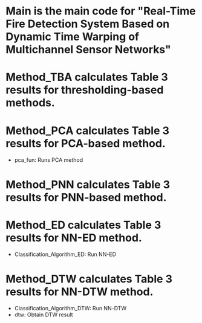 # Main          is the main code for "Real-Time Fire Detection System Based on Dynamic Time Warping of Multichannel Sensor Networks"
# Method_TBA    calculates Table 3 results for thresholding-based methods.
# Method_PCA    calculates Table 3 results for PCA-based method.
- pca_fun: Runs PCA method
# Method_PNN    calculates Table 3 results for PNN-based method.
# Method_ED     calculates Table 3 results for NN-ED method. 
- Classification_Algorithm_ED: Run NN-ED
# Method_DTW    calculates Table 3 results for NN-DTW method.
- Classification_Algorithm_DTW: Run NN-DTW
- dtw: Obtain DTW result 
